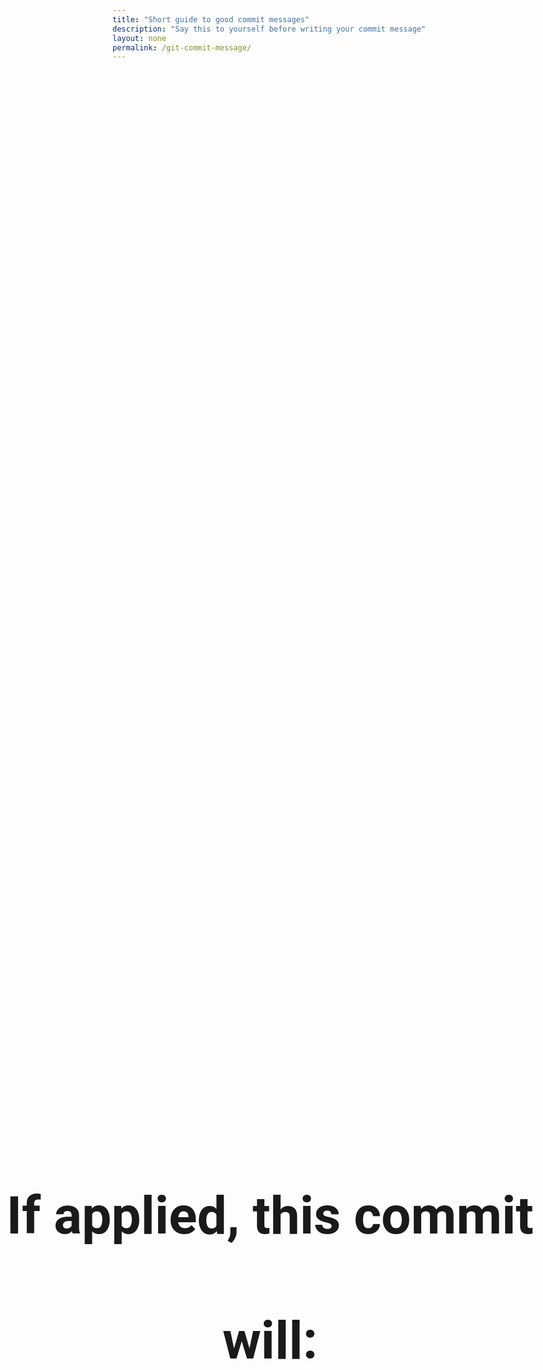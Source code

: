 ```yaml
---
title: "Short guide to good commit messages"
description: "Say this to yourself before writing your commit message"
layout: none
permalink: /git-commit-message/
---
```


<html lang="en">
<title>{{page.description}}</title>
<meta name="description" content="{{page.description}}">
<head>

<style type="text/css">
h1 {
    left: 0;
    line-height: 200px;
    margin-top: -100px;
    position: absolute;
    text-align: center;
    top: 50%;
    width: 100%;
    font-size: 600%;
    font-family:  Roboto,Arial,sans-serif;
}

.hide { 
    display: none;
}
</style>
</head>
<body>

<span class="hide">{{ page.description }}</span>


<h1>If applied, this commit will:</h1>

</body>
</html>